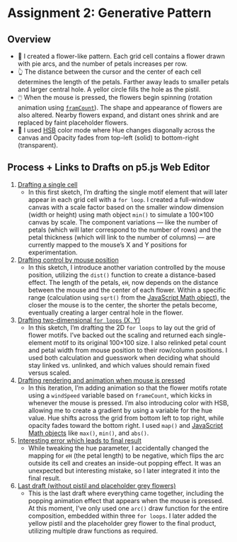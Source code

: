 # Assignment 2: Generative Pattern

## Overview

- 🌸 I created a flower-like pattern. Each grid cell contains a flower drawn with pie arcs, and the number of petals increases per row.
- 👆 The distance between the cursor and the center of each cell determines the length of the petals. Farther away leads to smaller petals and larger central hole. A yellor circle fills the hole as the pistil.
- 🖱️ When the mouse is pressed, the flowers begin spinning (rotation animation using [`framCount`](https://p5js.org/reference/p5/frameCount/)). The shape and appearance of flowers are also altered. Nearby flowers expand, and distant ones shrink and are replaced by faint placeholder flowers.
- 🎨 I used [HSB](https://www.learnui.design/blog/the-hsb-color-system-practicioners-primer.html) color mode where Hue changes diagonally across the canvas and Opacity fades from top-left (solid) to bottom-right (transparent).

## Process + Links to Drafts on p5.js Web Editor

1. [Drafting a single cell](https://editor.p5js.org/xl6294/sketches/cOgVBtshJ)
   - In this first sketch, I’m drafting the single motif element that will later appear in each grid cell with a `for loop`. I created a full-window canvas with a scale factor based on the smaller window dimension (width or height) using math object `min()` to simulate a 100×100 canvas by scale. The component variations — like the number of petals (which will later correspond to the number of rows) and the petal thickness (which will link to the number of columns) — are currently mapped to the mouse’s X and Y positions for experimentation.
2. [Drafting control by mouse position](https://editor.p5js.org/xl6294/sketches/2wfSsoC7u)
   - In this sketch, I introduce another variation controlled by the mouse position, utilizing the `dist()` function to create a distance-based effect. The length of the petals, `eH`, now depends on the distance between the mouse and the center of each flower. Within a specific range (calculation using `sqrt()` from the [JavaScript Math object](https://developer.mozilla.org/en-US/docs/Web/JavaScript/Reference/Global_Objects/Math)), the closer the mouse is to the center, the shorter the petals become, eventually creating a larger central hole in the flower.
3. [Drafting two-dimensional `for loops` (X, Y)](https://editor.p5js.org/xl6294/sketches/xV0v9_GYF)
   - In this sketch, I’m drafting the 2D `for loops` to lay out the grid of flower motifs. I’ve backed out the scaling and returned each single-element motif to its original 100×100 size. I also relinked petal count and petal width from mouse position to their row/column positions. I used both calculation and guesswork when deciding what should stay linked vs. unlinked, and which values should remain fixed versus scaled.
4. [Drafting rendering and animation when mouse is pressed](https://editor.p5js.org/xl6294/sketches/aevphcJ8f)
   - In this iteration, I’m adding animation so that the flower motifs rotate using a `windSpeed` variable based on `frameCount`, which kicks in whenever the mouse is pressed. I’m also introducing color with HSB, allowing me to create a gradient by using a variable for the hue value. Hue shifts across the grid from bottom left to top right, while opacity fades toward the bottom right. I used `map()` and [JavaScript Math objects](https://developer.mozilla.org/en-US/docs/Web/JavaScript/Reference/Global_Objects/Math) like `max()`, `min()`, and `abs()`.
5. [Interesting error which leads to final result](https://editor.p5js.org/xl6294/sketches/biFKRkiWc)
   - While tweaking the hue parameter, I accidentally changed the mapping for `eH` (the petal length) to be negative, which flips the arc outside its cell and creates an inside-out popping effect. It was an unexpected but interesting mistake, so I later integrated it into the final result.
6. [Last draft (without pistil and placeholder grey flowers)](https://editor.p5js.org/xl6294/sketches/n2t3OMrHS)
   - This is the last draft where everything came together, including the popping animation effect that appears when the mouse is pressed. At this moment, I’ve only used one `arc()` draw function for the entire composition, embedded within three `for loops`. I later added the yellow pistil and the placeholder grey flower to the final product, utilizing multiple draw functions as required.
